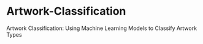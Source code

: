 # Artwork-Classification
Artwork Classification: Using Machine Learning Models to Classify Artwork Types
